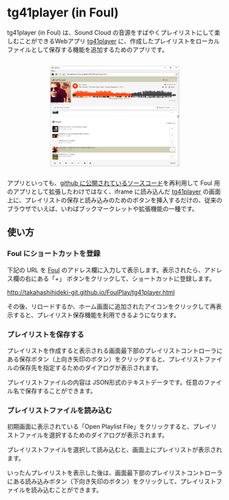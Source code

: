 # tg41player (in Foul)

tg41player (in Foul) は、Sound Cloud の音源をすばやくプレイリストにして楽しむことができるWebアプリ [tg41player](http://ohnokenichi.tumblr.com/post/128479797205/soundcloud%E3%81%AEapi%E3%81%A7%E3%82%AA%E3%83%AA%E3%82%B8%E3%83%8A%E3%83%AB%E3%81%AE%E3%83%9F%E3%83%A5%E3%83%BC%E3%82%B8%E3%83%83%E3%82%AF%E3%83%97%E3%83%AC%E3%82%A4%E3%83%A4%E3%83%BC%E3%82%92%E3%81%A4%E3%81%8F%E3%82%8A%E3%81%BE%E3%81%97%E3%81%9F) に、作成したプレイリストをローカルファイルとして保存する機能を追加するためのアプリです。

<img src="img/tg41player.png" style="display:block;width:60%;margin:2em auto">

アプリといっても、[github に公開されているソースコード](https://github.com/ohnokenichi/tg41player)を再利用して Foul 用のアプリとして拡張したわけではなく、iframe に読み込んだ [tg41player](http://tg41player.ohnokenichi.com/) の画面上に、プレイリストの保存と読み込みのためのボタンを挿入するだけの、従来のブラウザでいえば、いわばブックマークレットや拡張機能の一種です。


## 使い方

### Foul にショートカットを登録

下記の URL を [Foul](https://github.com/takahashihideki-git/Foul) のアドレス欄に入力して表示します。表示されたら、アドレス欄の右にある「+」 ボタンをクリックして、ショートカットに登録します。

http://takahashihideki-git.github.io/FoulPlay/tg41player.html

その後、リロードするか、ホーム画面に追加されたアイコンをクリックして再表示すると、プレイリスト保存機能を利用できるようになります。

### プレイリストを保存する

プレイリストを作成すると表示される画面最下部のプレイリストコントローラにある保存ボタン（上向き矢印のボタン）をクリックすると、プレイリストファイルの保存先を指定するためのダイアログが表示されます。

プレイリストファイルの内容は JSON形式のテキストデータです。任意のファイル名で保存することができます。


### プレイリストファイルを読み込む

初期画面に表示されている「Open Playlist File」をクリックすると、プレイリストファイルを選択するためのダイアログが表示されます。

プレイリストファイルを選択して読み込むと、画面上にプレイリストが表示されます。

いったんプレイリストを表示した後は、画面最下部のプレイリストコントローラにある読み込みボタン（下向き矢印のボタン）をクリックして、プレイリストファイルを読み込むことができます。



